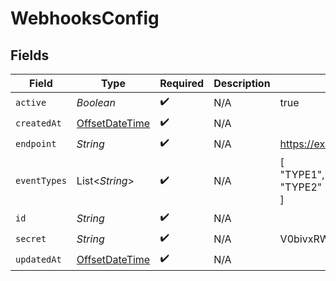 # WebhooksConfig


## Fields

| Field                                                                                     | Type                                                                                      | Required                                                                                  | Description                                                                               | Example                                                                                   |
| ----------------------------------------------------------------------------------------- | ----------------------------------------------------------------------------------------- | ----------------------------------------------------------------------------------------- | ----------------------------------------------------------------------------------------- | ----------------------------------------------------------------------------------------- |
| `active`                                                                                  | *Boolean*                                                                                 | :heavy_check_mark:                                                                        | N/A                                                                                       | true                                                                                      |
| `createdAt`                                                                               | [OffsetDateTime](https://docs.oracle.com/javase/8/docs/api/java/time/OffsetDateTime.html) | :heavy_check_mark:                                                                        | N/A                                                                                       |                                                                                           |
| `endpoint`                                                                                | *String*                                                                                  | :heavy_check_mark:                                                                        | N/A                                                                                       | https://example.com                                                                       |
| `eventTypes`                                                                              | List<*String*>                                                                            | :heavy_check_mark:                                                                        | N/A                                                                                       | [<br/>"TYPE1",<br/>"TYPE2"<br/>]                                                          |
| `id`                                                                                      | *String*                                                                                  | :heavy_check_mark:                                                                        | N/A                                                                                       |                                                                                           |
| `secret`                                                                                  | *String*                                                                                  | :heavy_check_mark:                                                                        | N/A                                                                                       | V0bivxRWveaoz08afqjU6Ko/jwO0Cb+3                                                          |
| `updatedAt`                                                                               | [OffsetDateTime](https://docs.oracle.com/javase/8/docs/api/java/time/OffsetDateTime.html) | :heavy_check_mark:                                                                        | N/A                                                                                       |                                                                                           |